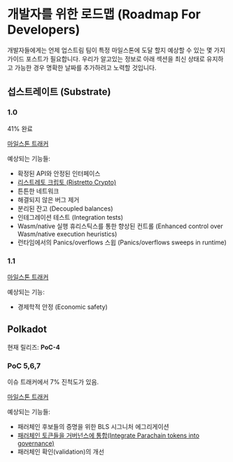 # 개발자를 위한 로드맵 (Roadmap For Developers)

개발자들에게는 언제 업스트림 팀이 특정 마일스톤에 도달 할지 예상할 수 있는 몇 가지 가이드 포스트가 필요합니다.
우리가 알고있는 정보로 아래 섹션을 최신 상태로 유지하고 가능한 경우 명확한 날짜를 추가하려고 노력할 것입니다.

## 섭스트레이트 (Substrate)

### 1.0

41% 완료

[마일스톤 트래커](https://github.com/paritytech/substrate/milestone/9)

예상되는 기능들:

 - 확정된 API와 안정된 인터페이스
 - [리스트레토 크립토 (Ristretto Crypto)](https://ristretto.group/ristretto.html)
 - 튼튼한 네트워크
 - 해결되지 않은 버그 제거
 - 분리된 잔고 (Decoupled balances)
 - 인테그레이션 테스트 (Integration tests)
 - Wasm/native 실행 휴리스틱스를 통한 향상된 컨트롤 (Enhanced control over Wasm/native execution heuristics)
 - 런타임에서의 Panics/overflows 스윕 (Panics/overflows sweeps in runtime)

### 1.1

[마일스톤 트래커](https://github.com/paritytech/substrate/milestone/4)

예상되는 기능:

 - 경제학적 안정 (Economic safety)

## Polkadot

현재 릴리즈: **PoC-4**

### PoC 5,6,7

이슈 트래커에서 7% 진척도가 있음.

[마일스톤 트래커](https://github.com/paritytech/polkadot/milestone/2)

예상되는 기능들:

 - 패러체인 후보들의 증명을 위한 BLS 시그니처 에그리게이션
 - [패러체인 토큰들을 거버넌스에 통합(Integrate Parachain tokens into governance)](https://github.com/paritytech/polkadot/issues/124)
 -  패러체인 확인(validation)의 개선
